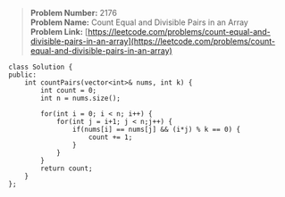 > **Problem Number:** 2176 <br>
> **Problem Name:** Count Equal and Divisible Pairs in an Array <br>
> **Problem Link:** [https://leetcode.com/problems/count-equal-and-divisible-pairs-in-an-array](https://leetcode.com/problems/count-equal-and-divisible-pairs-in-an-array) <br>

    class Solution {
    public:
        int countPairs(vector<int>& nums, int k) {
            int count = 0;
            int n = nums.size();

            for(int i = 0; i < n; i++) {
                for(int j = i+1; j < n;j++) {
                    if(nums[i] == nums[j] && (i*j) % k == 0) {
                        count += 1;
                    }
                }
            }
            return count;
        }
    };